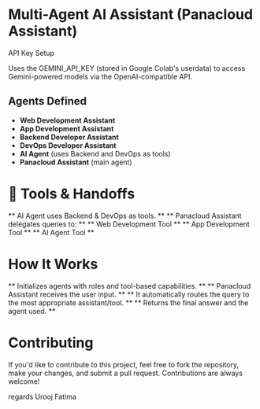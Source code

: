  # Multi-Agent AI Assistant (Panacloud Assistant)


 API Key Setup

 Uses the GEMINI_API_KEY (stored in Google Colab's userdata) to access Gemini-powered models via the OpenAI-compatible API.


##  Agents Defined

- **Web Development Assistant**
- **App Development Assistant**
- **Backend Developer Assistant**
- **DevOps Developer Assistant**
- **AI Agent** (uses Backend and DevOps as tools)
- **Panacloud Assistant** (main agent)



# 🔧 Tools & Handoffs

**  AI Agent uses Backend & DevOps as tools. **
**  Panacloud Assistant delegates queries to: **
**  Web Development Tool **
**  App Development Tool **
**  AI Agent Tool ** 



# How It Works

** Initializes agents with roles and tool-based capabilities. ** 
** Panacloud Assistant receives the user input. ** 
** It automatically routes the query to the most appropriate assistant/tool. ** 
** Returns the final answer and the agent used. ** 



# Contributing

If you'd like to contribute to this project, feel free to fork the repository, make your changes, and submit a pull request. Contributions are always welcome!


regards Urooj Fatima